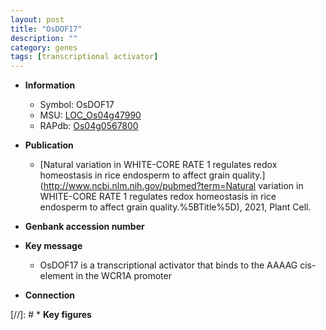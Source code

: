 ```yaml
---
layout: post
title: "OsDOF17"
description: ""
category: genes
tags: [transcriptional activator]
---
```


* **Information**  
    + Symbol: OsDOF17  
    + MSU: [LOC_Os04g47990](http://rice.uga.edu/cgi-bin/ORF_infopage.cgi?orf=LOC_Os04g47990)  
    + RAPdb: [Os04g0567800](http://rapdb.dna.affrc.go.jp/viewer/gbrowse_details/irgsp1?name=Os04g0567800)  

* **Publication**  
    + [Natural variation in WHITE-CORE RATE 1 regulates redox homeostasis in rice endosperm to affect grain quality.](http://www.ncbi.nlm.nih.gov/pubmed?term=Natural variation in WHITE-CORE RATE 1 regulates redox homeostasis in rice endosperm to affect grain quality.%5BTitle%5D), 2021, Plant Cell.

* **Genbank accession number**  

* **Key message**  
    + OsDOF17 is a transcriptional activator that binds to the AAAAG cis-element in the WCR1A promoter

* **Connection**  

[//]: # * **Key figures**  


